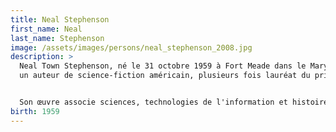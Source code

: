 ```yaml
---
title: Neal Stephenson
first_name: Neal
last_name: Stephenson
image: /assets/images/persons/neal_stephenson_2008.jpg
description: >
  Neal Town Stephenson, né le 31 octobre 1959 à Fort Meade dans le Maryland, est
  un auteur de science-fiction américain, plusieurs fois lauréat du prix Locus1.


  Son œuvre associe sciences, technologies de l'information et histoire, encadrées par des récits relevant de la science-fiction ou de l'uchronie. Son travail est à ce titre souvent comparé à celui de Thomas Pynchon.
birth: 1959
---
```

